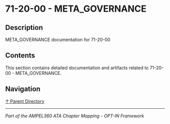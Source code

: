 # 71-20-00 - META_GOVERNANCE

## Description

META_GOVERNANCE documentation for 71-20-00

## Contents

This section contains detailed documentation and artifacts related to 71-20-00 - META_GOVERNANCE.

## Navigation

[↑ Parent Directory](../README.md)

---

*Part of the AMPEL360 ATA Chapter Mapping - OPT-IN Framework*
